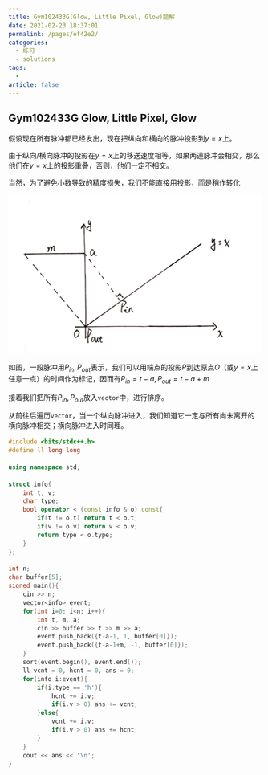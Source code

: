 ```yaml
---
title: Gym102433G(Glow, Little Pixel, Glow)题解
date: 2021-02-23 18:37:01
permalink: /pages/ef42e2/
categories: 
  - 练习
  - solutions
tags: 
  - 
article: false
---
```





## Gym102433G  Glow, Little Pixel, Glow

假设现在所有脉冲都已经发出，现在把纵向和横向的脉冲投影到$y=x$上。

由于纵向/横向脉冲的投影在$y=x$上的移送速度相等，如果两道脉冲会相交，那么他们在$y=x$上的投影重叠，否则，他们一定不相交。

当然，为了避免小数导致的精度损失，我们不能直接用投影，而是稍作转化

![](./assets/Gym102433G_1.jpg)

如图，一段脉冲用$P_{in},P_{out}$表示，我们可以用端点的投影$P$到达原点$O$（或$y=x$上任意一点）的时间作为标记，因而有$P_{in}=t-a,P_{out}=t-a+m$

接着我们把所有$P_{in},P_{out}$放入`vector`中，进行排序。

从前往后遍历`vector`，当一个纵向脉冲进入，我们知道它一定与所有尚未离开的横向脉冲相交；横向脉冲进入时同理。

```cpp
#include <bits/stdc++.h>
#define ll long long

using namespace std;

struct info{
    int t, v;
    char type;
    bool operator < (const info & o) const{
        if(t != o.t) return t < o.t;
        if(v != o.v) return v < o.v;
        return type < o.type;
    }
};

int n;
char buffer[5];
signed main(){
    cin >> n;
    vector<info> event;
    for(int i=0; i<n; i++){
        int t, m, a;
        cin >> buffer >> t >> m >> a;
        event.push_back({t-a-1, 1, buffer[0]});
        event.push_back({t-a-1+m, -1, buffer[0]});
    }
    sort(event.begin(), event.end());
    ll vcnt = 0, hcnt = 0, ans = 0;
    for(info i:event){
        if(i.type == 'h'){
            hcnt += i.v;
            if(i.v > 0) ans += vcnt;
        }else{
            vcnt += i.v;
            if(i.v > 0) ans += hcnt;
        }
    }
    cout << ans << '\n';
}
```




